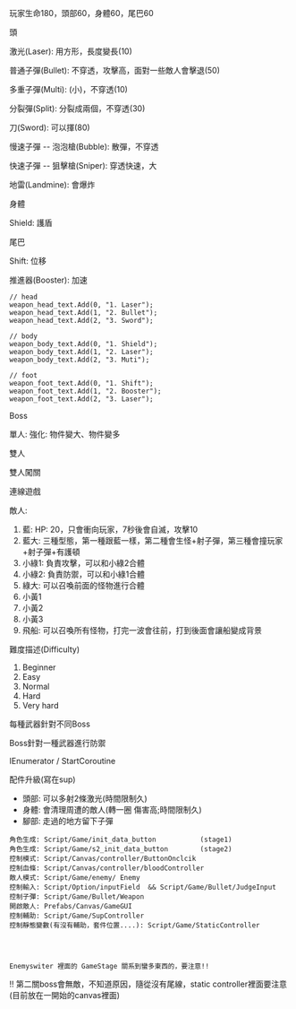 玩家生命180，頭部60，身體60，尾巴60

頭

激光(Laser): 用方形，長度變長(10)

普通子彈(Bullet): 不穿透，攻擊高，面對一些敵人會擊退(50)

多重子彈(Multi): (小)，不穿透(10)

分裂彈(Split): 分裂成兩個，不穿透(30)

刀(Sword): 可以揮(80)



慢速子彈 -- 泡泡槍(Bubble): 散彈，不穿透

快速子彈 -- 狙擊槍(Sniper): 穿透快速，大

地雷(Landmine): 會爆炸



身體

Shield: 護盾



尾巴

Shift: 位移

推進器(Booster): 加速

 

    // head
    weapon_head_text.Add(0, "1. Laser");
    weapon_head_text.Add(1, "2. Bullet");
    weapon_head_text.Add(2, "3. Sword"); 
    
    // body
    weapon_body_text.Add(0, "1. Shield");
    weapon_body_text.Add(1, "2. Laser");
    weapon_body_text.Add(2, "3. Muti");
    
    // foot
    weapon_foot_text.Add(0, "1. Shift");
    weapon_foot_text.Add(1, "2. Booster");
    weapon_foot_text.Add(2, "3. Laser");

Boss

單人: 強化: 物件變大、物件變多

雙人

雙人闖關

連線遊戲





敵人:

1. 藍: HP: 20，只會衝向玩家，7秒後會自滅，攻擊10
2. 藍大: 三種型態，第一種跟藍一樣，第二種會生怪+射子彈，第三種會撞玩家+射子彈+有護頓
3. 小綠1: 負責攻擊，可以和小綠2合體
4. 小綠2: 負責防禦，可以和小綠1合體
5. 綠大: 可以召喚前面的怪物進行合體
6. 小黃1
7. 小黃2
8. 小黃3
9. 飛船: 可以召喚所有怪物，打完一波會往前，打到後面會讓船變成背景









難度描述(Difficulty)

1. Beginner
2. Easy
3. Normal
4. Hard
5. Very hard



每種武器針對不同Boss

Boss針對一種武器進行防禦

IEnumerator / StartCoroutine



配件升級(寫在sup)

* 頭部:  可以多射2條激光(時間限制久)
* 身體:  會清理周遭的敵人(轉一圈 傷害高;時間限制久)
* 腳部:  走過的地方留下子彈



```
角色生成: Script/Game/init_data_button           (stage1)
角色生成: Script/Game/s2_init_data_button        (stage2)
控制模式: Script/Canvas/controller/ButtonOnclcik
控制血條: Script/Canvas/controller/bloodController
敵人模式: Script/Game/enemy/ Enemy
控制輸入: Script/Option/inputField  && Script/Game/Bullet/JudgeInput
控制子彈: Script/Game/Bullet/Weapon
開啟敵人: Prefabs/Canvas/GameGUI
控制輔助: Script/Game/SupController
控制靜態變數(有沒有輔助，套件位置....): Script/Game/StaticController




Enemyswiter 裡面的 GameStage 關系到蠻多東西的，要注意!!
```



!! 第二關boss會無敵，不知道原因，隨從沒有尾線，static controller裡面要注意(目前放在一開始的canvas裡面)
